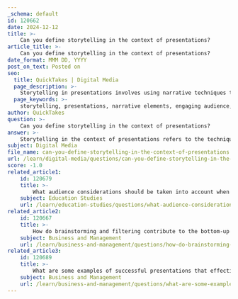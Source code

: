 ```yaml
---
_schema: default
id: 120662
date: 2024-12-12
title: >-
    Can you define storytelling in the context of presentations?
article_title: >-
    Can you define storytelling in the context of presentations?
date_format: MMM DD, YYYY
post_on_text: Posted on
seo:
  title: QuickTakes | Digital Media
  page_description: >-
    Storytelling in presentations involves using narrative techniques to convey information and engage the audience, combining structure, relatable characters, and emotional engagement for impactful communication.
  page_keywords: >-
    storytelling, presentations, narrative elements, engaging audience, emotional connection, structure, relatable characters, clear message, emotional engagement, narrative techniques, audience engagement, storytelling techniques, impactful presentations
author: QuickTakes
question: >-
    Can you define storytelling in the context of presentations?
answer: >-
    Storytelling in the context of presentations refers to the technique of using narrative elements to convey information and engage the audience effectively. This approach combines factual content with emotional and relatable stories, making complex ideas more accessible and memorable. By weaving a story throughout a presentation, speakers can connect with their audience on an emotional level, enhancing the overall impact and encouraging interaction.\n\nKey elements of effective storytelling in presentations include:\n\n1. **Structure**: A well-crafted story typically has a clear beginning, middle, and end, often referred to as the story arc. This structure helps guide the audience through the narrative and keeps them engaged.\n\n2. **Relatable Characters**: Including characters that the audience can relate to, such as a protagonist who undergoes a journey or transformation, can foster emotional investment and connection.\n\n3. **Clear Message**: A good story conveys a lesson or message that resonates with the audience, making the information more meaningful.\n\n4. **Emotional Engagement**: Storytelling aims to evoke emotions, making the presentation more memorable. Techniques such as personal anecdotes or relatable experiences can enhance this emotional connection.\n\n5. **Narrative Techniques**: Various storytelling techniques, such as the hero's journey, rags to riches, and nested loops, can be employed to create compelling narratives that captivate the audience.\n\n6. **Audience Engagement**: By starting with a hook or a compelling story that relates to the topic, presenters can capture the audience's attention from the outset.\n\nIn summary, storytelling in presentations is an art that combines structure, authenticity, and emotion to create impactful and memorable experiences for the audience. By effectively utilizing storytelling techniques, presenters can enhance their communication and ensure that their messages resonate with listeners.
subject: Digital Media
file_name: can-you-define-storytelling-in-the-context-of-presentations.md
url: /learn/digital-media/questions/can-you-define-storytelling-in-the-context-of-presentations
score: -1.0
related_article1:
    id: 120679
    title: >-
        What audience considerations should be taken into account when crafting a presentation?
    subject: Education Studies
    url: /learn/education-studies/questions/what-audience-considerations-should-be-taken-into-account-when-crafting-a-presentation
related_article2:
    id: 120667
    title: >-
        How do brainstorming and filtering contribute to the bottom-up approach?
    subject: Business and Management
    url: /learn/business-and-management/questions/how-do-brainstorming-and-filtering-contribute-to-the-bottomup-approach
related_article3:
    id: 120689
    title: >-
        What are some examples of successful presentations that effectively used storytelling techniques?
    subject: Business and Management
    url: /learn/business-and-management/questions/what-are-some-examples-of-successful-presentations-that-effectively-used-storytelling-techniques
---
```


&nbsp;